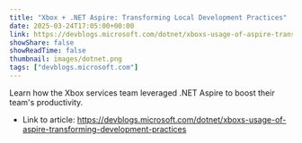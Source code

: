 ```yaml
---
title: "Xbox + .NET Aspire: Transforming Local Development Practices"
date: 2025-03-24T17:05:00+00:00
link: https://devblogs.microsoft.com/dotnet/xboxs-usage-of-aspire-transforming-development-practices
showShare: false
showReadTime: false
thumbnail: images/dotnet.png
tags: ["devblogs.microsoft.com"]
---
```

Learn how the Xbox services team leveraged .NET Aspire to boost their team's productivity.

- Link to article: https://devblogs.microsoft.com/dotnet/xboxs-usage-of-aspire-transforming-development-practices